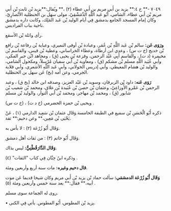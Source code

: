 ٧٠٤٩ -** خ ٤:** يزيد بن أَبي مريم بن أَبي عطاء (٢) ،** ويُقال:**يزيد بْن ثابت بْن أَبي مريم بْن أَبي عطاء، الشامي، أَبُو عَبد اللَّهِ الدِّمَشْقِيّ، مولى سهل بن الحنظلية الأَنْصارِيّ، وكان إمام المسجد الجامع بدمشق فِي أيام الوليد بْن عَبد المَلِك، وكانت داره بدمشق ناحية بباب الفراديس.

رأى واثلة بْن الأسقع.

**ورَوَى عَن:** سالم بْن عَبد اللَّهِ بْن عُمَر، وعبادة بْن أوفى النميري، وعباية بْن رفاعة بْن رافع بْن خديج (خ ت س) ، وعدي ابن أرطاة، وعطاء الخراساني، وعطية بْن قيس، والقاسم بْن مخيمرة (د ت) ، والقاسم أَبِي عَبْد الرحمن، وقزعة بْن يحيى (ق) ، ومجاهد ابْن جبر المكي، وأبي عُبَيد اللَّهِ مسلم بْن مشكم (ق) ، ومعاوية بْن أَبي سفيان مُرْسلاً، ومكحول الشامي، والوليد بْن هشام المعيطي، وأبي إدريس الخولاني، وأبي عَبد اللَّهِ الأشعري، وأبي قلابة الجرمي، وعن أمه (بخ) عَن سهل بن الحنظلية.

**رَوَى عَنه:** داود بْن الزبرقان، وسويد بْن عَبْد العزيز، وصدقه ابن خالد (بخ ق) ، وعبد الرحمن بْن عَمْرو الأَوزاعِيّ، وعثمان بْن حصن بْن عُبَيدة بْن علاق، ومحمد بْن شعيب بْن شابور (ق) ، ومحمد بْن مهاجر، ومحمد بْن أَبي النوار، والوليد بْن مسلم

(خ ت س) ، ويحيى بْن حمزة الحضرمي (خ د ت) .

ذكره أَبُو الْحَسَنِ بْن سميع في الطبقة الخامسة.وَقَال عثمان بْن سَعِيد الدارمي (١) ، عَنْ يَحْيَى بْن مَعِين،** وعن دحيم:** ثقة.

وَقَال أَبُو زُرْعَة (٢) : لا بأس به.

وَقَال أَبُو حاتم (٣) : من ثقات أهل دمشق.

**وَقَال الدَّارَقُطْنِيُّ:** ليس بذاك.

وذكره ابنُ حِبَّان فِي كتاب "الثقات" (٤) .

**قال دحيم وغيره:** مات سنة أربع وأربعين ومئة.

**وَقَال أَبُو زُرْعَة الدمشقي:** سألت حماد بْن يزيد بْن أَبي مريم وكان شيخا قديما عَن موت أبيه،** فقال:** بعد سنة خمس وأربعين ومئة (٥) .

روى له الجماعة سوى مسلم.

• يزيد بْن المطوس، أَبُو المطوس. يأتي فِي الكنى.
